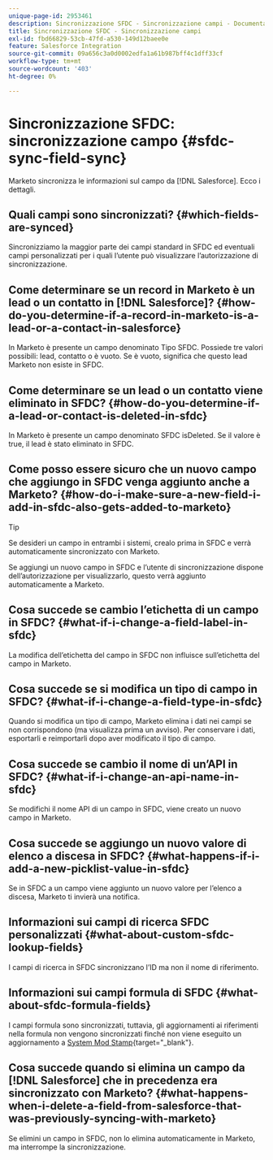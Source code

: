 ```yaml
---
unique-page-id: 2953461
description: Sincronizzazione SFDC - Sincronizzazione campi - Documentazione Marketo - Documentazione del prodotto
title: Sincronizzazione SFDC - Sincronizzazione campi
exl-id: fbd66829-53cb-47fd-a530-149d12baee0e
feature: Salesforce Integration
source-git-commit: 09a656c3a0d0002edfa1a61b987bff4c1dff33cf
workflow-type: tm+mt
source-wordcount: '403'
ht-degree: 0%

---
```


# Sincronizzazione SFDC: sincronizzazione campo {#sfdc-sync-field-sync}

Marketo sincronizza le informazioni sul campo da [!DNL Salesforce]. Ecco i dettagli.

## Quali campi sono sincronizzati? {#which-fields-are-synced}

Sincronizziamo la maggior parte dei campi standard in SFDC ed eventuali campi personalizzati per i quali l’utente può visualizzare l’autorizzazione di sincronizzazione.

## Come determinare se un record in Marketo è un lead o un contatto in [!DNL Salesforce]? {#how-do-you-determine-if-a-record-in-marketo-is-a-lead-or-a-contact-in-salesforce}

In Marketo è presente un campo denominato Tipo SFDC. Possiede tre valori possibili: lead, contatto o è vuoto. Se è vuoto, significa che questo lead Marketo non esiste in SFDC.

## Come determinare se un lead o un contatto viene eliminato in SFDC? {#how-do-you-determine-if-a-lead-or-contact-is-deleted-in-sfdc}

In Marketo è presente un campo denominato SFDC isDeleted. Se il valore è true, il lead è stato eliminato in SFDC.

## Come posso essere sicuro che un nuovo campo che aggiungo in SFDC venga aggiunto anche a Marketo? {#how-do-i-make-sure-a-new-field-i-add-in-sfdc-also-gets-added-to-marketo}

>[!TIP]
>
>Se desideri un campo in entrambi i sistemi, crealo prima in SFDC e verrà automaticamente sincronizzato con Marketo.

Se aggiungi un nuovo campo in SFDC e l’utente di sincronizzazione dispone dell’autorizzazione per visualizzarlo, questo verrà aggiunto automaticamente a Marketo.

## Cosa succede se cambio l’etichetta di un campo in SFDC? {#what-if-i-change-a-field-label-in-sfdc}

La modifica dell’etichetta del campo in SFDC non influisce sull’etichetta del campo in Marketo.

## Cosa succede se si modifica un tipo di campo in SFDC? {#what-if-i-change-a-field-type-in-sfdc}

Quando si modifica un tipo di campo, Marketo elimina i dati nei campi se non corrispondono (ma visualizza prima un avviso). Per conservare i dati, esportarli e reimportarli dopo aver modificato il tipo di campo.

## Cosa succede se cambio il nome di un’API in SFDC? {#what-if-i-change-an-api-name-in-sfdc}

Se modifichi il nome API di un campo in SFDC, viene creato un nuovo campo in Marketo.

## Cosa succede se aggiungo un nuovo valore di elenco a discesa in SFDC? {#what-happens-if-i-add-a-new-picklist-value-in-sfdc}

Se in SFDC a un campo viene aggiunto un nuovo valore per l’elenco a discesa, Marketo ti invierà una notifica.

## Informazioni sui campi di ricerca SFDC personalizzati {#what-about-custom-sfdc-lookup-fields}

I campi di ricerca in SFDC sincronizzano l’ID ma non il nome di riferimento.

## Informazioni sui campi formula di SFDC {#what-about-sfdc-formula-fields}

I campi formula sono sincronizzati, tuttavia, gli aggiornamenti ai riferimenti nella formula non vengono sincronizzati finché non viene eseguito un aggiornamento a [System Mod Stamp](https://help.salesforce.com/apex/HTViewSolution?id=000193203&language=en_US){target="_blank"}.

## Cosa succede quando si elimina un campo da [!DNL Salesforce] che in precedenza era sincronizzato con Marketo? {#what-happens-when-i-delete-a-field-from-salesforce-that-was-previously-syncing-with-marketo}

Se elimini un campo in SFDC, non lo elimina automaticamente in Marketo, ma interrompe la sincronizzazione.
